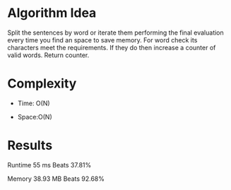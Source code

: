 # Algorithm Idea

Split the sentences by word or iterate them performing the final evaluation every time you find an space to save memory.
For word check its characters meet the requirements. If they do then increase a counter of valid words.
Return counter.

# Complexity

- Time: O(N)

- Space:O(N)

# Results

Runtime
55
ms
Beats
37.81%

Memory
38.93
MB
Beats
92.68%